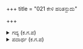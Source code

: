 +++
title = "021 ಕೇಳಿ ಹರಿತನ್ದುದು"

+++

<details><summary>ಗದ್ಯ (ಕ.ಗ.ಪ) </summary>

21. ಈ ಗೋಳಿನ ದನಿಯನ್ನು ಕೇಳಿ ಮುನಿ ಸಮೂಹ ಬಂದಿತು. ಕುಮಾರಕರನ್ನು ಸಮಾಧಾನ ಮಾಡಿ, ಅವರ ಶೋಕರಸದ ಹೆಚ್ಚಳವನ್ನು ತಡೆದು ನಿಲ್ಲಿಸಿದರು. ಅಷ್ಟರಲ್ಲಿ ಮೂರ್ಛೆಯೆಂಬ ಹಾವಿನ ವಿಷವನ್ನು ಪರಿಹರಿಸಿಕೊಂಡು ಎಚ್ಚೆತ್ತ ಕುಂತಿ ಅದೆಲ್ಲವನ್ನೂ ಕೇಳಿ "ನನ್ನನ್ನು ಬಿಸುಡಿ ಬಿಟ್ಟೆಯಾ ?" ಎಂದು ಪಾಂಡುವನ್ನು ನೋಡಿದಳು.
</details>

<details><summary>ಪದಾರ್ಥ (ಕ.ಗ.ಪ) </summary>

ವ್ಯಾಳವಿಷ-ಹಾವಿನವಿಷ,   
ಛಡಾಳ-ಆಧಿಕ್ಯ, ಹೆಚ್ಚಳ
</details>
